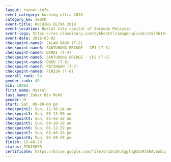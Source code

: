 ```yaml
--- 
layout: runner-info 
event_category: kuching-ultra-2018 
category_km: 100KM 
event-title: KUCHING ULTRA 2018 
event-location: BukCat City capital of Sarawak Malaysia 
event-logo: https://res.cloudinary.com/dykbosktl/image/upload/v1573619473/Logo/kuching-ultra-2018-logo_tlpvm5.png 
event-date: 2018-03-03 
checkpoint-name2: JALAN BAKO (T-2) 
checkpoint-name3: SANTUBONG BRIDGE - CP1 (T-3) 
checkpoint-name4: DAMAI (T-4) 
checkpoint-name5: SANTUBONG BRIDGE - CP2 (T-5) 
checkpoint-name6: DBKU (T-6) 
checkpoint-name7: PATINGAN (T-7) 
checkpoint-name8: FINISH (T-8) 
overall_rank: 59
gender_rank: 49
bib: 10082
first_name: Mazrul
last_name: Zahar Bin Mohd
gender: M
start: Sat, 09-00-00 pm
checkpoint2: Sun, 12-36-14 am
checkpoint3: Sun, 03-13-50 am
checkpoint4: Sun, 05-56-30 am
checkpoint5: Sun, 09-10-29 am
checkpoint6: Sun, 01-12-29 pm
checkpoint7: Sun, 03-40-26 pm
checkpoint8: Sun, 04-48-28 pm
finish: 19-48-28
status: FINISHER
certificate: https://drive.google.com/file/d/1bs2VutggTngUbsMlA9AvSnbLgGwbgACU/view?usp=sharing
--- 
```

